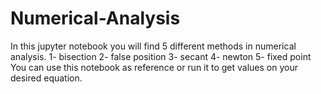 # Numerical-Analysis
In this jupyter notebook you will find 5 different methods in numerical analysis.
1- bisection
2- false position 
3- secant 
4- newton
5- fixed point 
You can use this notebook as reference or run it to get values on your desired equation.
